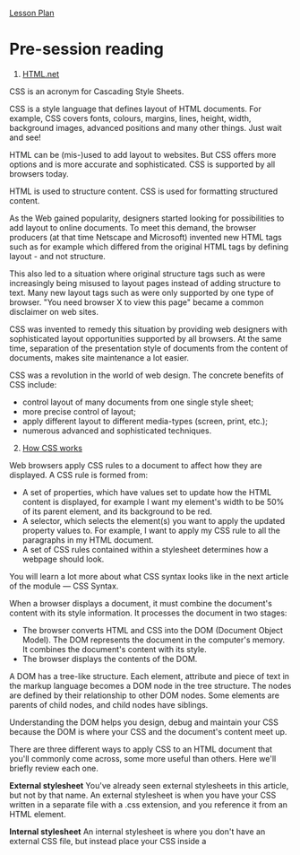 [Lesson Plan](https://learningcentral.cf.ac.uk/bbcswebdav/pid-4447737-dt-content-rid-7822420_2/courses/1718-CM6112/CSS%20LessonPlan.pdf)

# Pre-session reading

1) [HTML.net](http://html.net/tutorials/css/lesson1.php)

CSS is an acronym for Cascading Style Sheets.

CSS is a style language that defines layout of HTML documents. For example, CSS covers fonts, colours, margins, lines, height, width, background images, advanced positions and many other things. Just wait and see!

HTML can be (mis-)used to add layout to websites. But CSS offers more options and is more accurate and sophisticated. CSS is supported by all browsers today.

HTML is used to structure content. CSS is used for formatting structured content.

As the Web gained popularity, designers started looking for possibilities to add layout to online documents. To meet this demand, the browser producers (at that time Netscape and Microsoft) invented new HTML tags such as for example <font> which differed from the original HTML tags by defining layout - and not structure.

This also led to a situation where original structure tags such as <table> were increasingly being misused to layout pages instead of adding structure to text. Many new layout tags such as <blink> were only supported by one type of browser. "You need browser X to view this page" became a common disclaimer on web sites.

CSS was invented to remedy this situation by providing web designers with sophisticated layout opportunities supported by all browsers. At the same time, separation of the presentation style of documents from the content of documents, makes site maintenance a lot easier.

CSS was a revolution in the world of web design. The concrete benefits of CSS include:

- control layout of many documents from one single style sheet;
- more precise control of layout;
- apply different layout to different media-types (screen, print, etc.);
- numerous advanced and sophisticated techniques.

2) [How CSS works](https://developer.mozilla.org/en-US/docs/Learn/CSS/Introduction_to_CSS/How_CSS_works)

Web browsers apply CSS rules to a document to affect how they are displayed. A CSS rule is formed from:

- A set of properties, which have values set to update how the HTML content is displayed, for example I want my element's width to be 50% of its parent element, and its background to be red.
- A selector, which selects the element(s) you want to apply the updated property values to. For example, I want to apply my CSS rule to all the paragraphs in my HTML document.
- A set of CSS rules contained within a stylesheet determines how a webpage should look. 

You will learn a lot more about what CSS syntax looks like in the next article of the module — CSS Syntax.

When a browser displays a document, it must combine the document's content with its style information. It processes the document in two stages:

- The browser converts HTML and CSS into the DOM (Document Object Model). The DOM represents the document in the computer's memory. It combines the document's content with its style.
- The browser displays the contents of the DOM.

A DOM has a tree-like structure. Each element, attribute and piece of text in the markup language becomes a DOM node in the tree structure. The nodes are defined by their relationship to other DOM nodes. Some elements are parents of child nodes, and child nodes have siblings.

Understanding the DOM helps you design, debug and maintain your CSS because the DOM is where your CSS and the document's content meet up.

There are three different ways to apply CSS to an HTML document that you'll commonly come across, some more useful than others. Here we'll briefly review each one.

**External stylesheet**
You've already seen external stylesheets in this article, but not by that name. An external stylesheet is when you have your CSS written in a separate file with a .css extension, and you reference it from an HTML <link> element.

**Internal stylesheet**
An internal stylesheet is where you don't have an external CSS file, but instead place your CSS inside a <style> element, contained inside the HTML head.
  
**Inline styles**
Inline styles are CSS declarations that affect one element only, contained within a style attribute
*Please don't do this, unless you really have to! It is really bad for maintenance (you might have to update the same information multiple times per document), and it also mixes your presentational CSS information with your HTML structural information, making the CSS harder to read and understand. Keeping your different types of code separated and pure makes for a much easier job for all who work on the code.*

*The only time you might have to resort to using inline styles is when your working environment is really restrictive (perhaps your CMS only allows you to edit the HTML body.)*

3) [CSS reference](https://developer.mozilla.org/en-US/docs/Web/CSS/Reference)

Contans keyword index

# Slides
 [Session slides](https://learningcentral.cf.ac.uk/bbcswebdav/pid-4454992-dt-content-rid-7858968_2/courses/1718-CM6112/Session2_CSS.pdf)

# Post session reading
